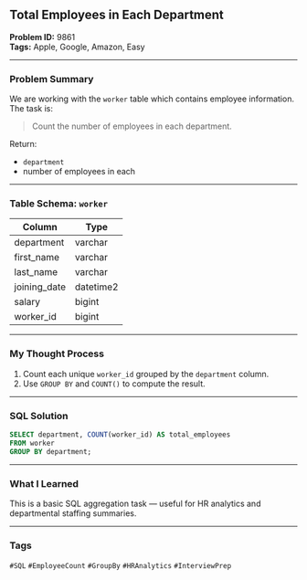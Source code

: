 ## Total Employees in Each Department

**Problem ID:** 9861  
**Tags:** Apple, Google, Amazon, Easy  

---

### Problem Summary

We are working with the `worker` table which contains employee information. The task is:
> Count the number of employees in each department.

Return:
- `department`
- number of employees in each

---

### Table Schema: `worker`

| Column        | Type      |
|---------------|-----------|
| department    | varchar   |
| first_name    | varchar   |
| last_name     | varchar   |
| joining_date  | datetime2 |
| salary        | bigint    |
| worker_id     | bigint    |

---

### My Thought Process

1. Count each unique `worker_id` grouped by the `department` column.
2. Use `GROUP BY` and `COUNT()` to compute the result.

---

### SQL Solution

```sql
SELECT department, COUNT(worker_id) AS total_employees
FROM worker
GROUP BY department;
```

---

### What I Learned

This is a basic SQL aggregation task — useful for HR analytics and departmental staffing summaries.

---

### Tags
`#SQL` `#EmployeeCount` `#GroupBy` `#HRAnalytics` `#InterviewPrep`
